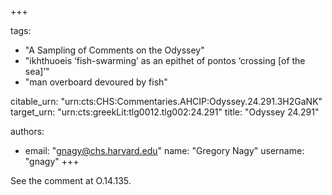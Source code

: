 +++

tags:
- "A Sampling of Comments on the Odyssey"
- "ikhthuoeis ‘fish-swarming’ as an epithet of pontos ‘crossing [of the sea]’"
- "man overboard devoured by fish"

citable_urn: "urn:cts:CHS:Commentaries.AHCIP:Odyssey.24.291.3H2GaNK"
target_urn: "urn:cts:greekLit:tlg0012.tlg002:24.291"
title: "Odyssey 24.291"

authors:
- email: "gnagy@chs.harvard.edu"
  name: "Gregory Nagy"
  username: "gnagy"
+++

<p>See the comment at O.14.135.  </p>
